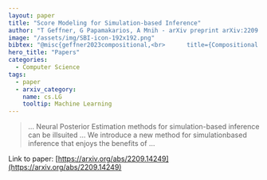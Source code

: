 ```yaml
---
layout: paper
title: "Score Modeling for Simulation-based Inference"
author: "T Geffner, G Papamakarios, A Mnih - arXiv preprint arXiv:2209.14249, 2022 - arxiv.org"
image: "/assets/img/SBI-icon-192x192.png"
bibtex: "@misc{geffner2023compositional,<br>      title={Compositional Score Modeling for Simulation-based Inference}, <br>      author={Tomas Geffner and George Papamakarios and Andriy Mnih},<br>      year={2023},<br>      eprint={2209.14249},<br>      archivePrefix={arXiv},<br>      primaryClass={cs.LG}<br>}"
hero_title: "Papers"
categories:
  - Computer Science
tags:
  - paper
  - arxiv_category:
    name: cs.LG
    tooltip: Machine Learning
---
```

>… Neural Posterior Estimation methods for simulation-based inference can be illsuited … We introduce a new method for simulationbased inference that enjoys the benefits of …

Link to paper: [https://arxiv.org/abs/2209.14249](https://arxiv.org/abs/2209.14249)
